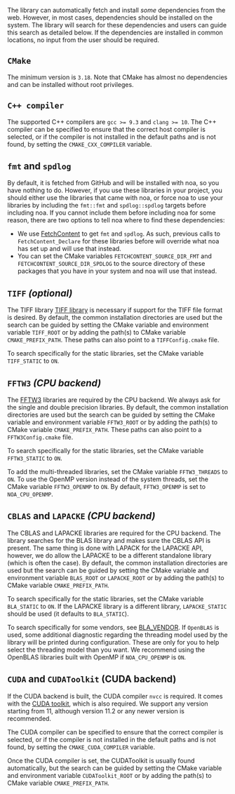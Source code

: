 The library can automatically fetch and install _some_ dependencies from the web. However, in most cases, dependencies
should be installed on the system. The library will search for these dependencies and users can guide this search as
detailed below. If the dependencies are installed in common locations, no input from the user should be required.


## `CMake`

The minimum version is `3.18`. Note that CMake has almost no dependencies and can be installed without root privileges.


## `C++ compiler`

The supported C++ compilers are `gcc >= 9.3` and `clang >= 10`. The C++ compiler can be
specified to ensure that the correct host compiler is selected, or if the compiler is not installed in the default
paths and is not found, by setting the `CMAKE_CXX_COMPILER` variable.


## `fmt` and `spdlog`

By default, it is fetched from GitHub and will be installed with noa, so you have nothing to do. However, if you use
these libraries in your project, you should either use the libraries that came with noa, or force noa to use your
libraries by including the `fmt::fmt` and `spdlog::spdlog` targets before including noa. If you cannot include them 
before including noa for some reason, there are two options to tell noa where to find these dependencies:

- We use [FetchContent](https://cmake.org/cmake/help/latest/module/FetchContent.html) to get `fmt` and `spdlog`.
  As such, previous calls to `FetchContent_Declare` for these libraries before will override what noa has set up and
  will use that instead.
- You can set the CMake variables `FETCHCONTENT_SOURCE_DIR_FMT` and `FETCHCONTENT_SOURCE_DIR_SPDLOG` to the
  source directory of these packages that you have in your system and noa will use that instead.


## `TIFF` _(optional)_

The TIFF library [TIFF library](https://gitlab.com/libtiff/libtiff) is necessary if support for the TIFF file format is
desired.
By default, the common installation directories are used but the search can be guided by setting the CMake variable
and environment variable `TIFF_ROOT` or by adding the path(s) to CMake variable `CMAKE_PREFIX_PATH`.
These paths can also point to a `TIFFConfig.cmake` file.

To search specifically for the static libraries, set the CMake variable `TIFF_STATIC` to `ON`.


## `FFTW3` _(CPU backend)_

The [FFTW3](http://fftw.org/) libraries are required by the CPU backend. We always ask for the single and double
precision libraries.
By default, the common installation directories are used but the search can be guided by setting the CMake variable
and environment variable `FFTW3_ROOT` or by adding the path(s) to CMake variable `CMAKE_PREFIX_PATH`.
These paths can also point to a `FFTW3Config.cmake` file.

To search specifically for the static libraries, set the CMake variable `FFTW3_STATIC` to `ON`.

To add the multi-threaded libraries, set the CMake variable `FFTW3_THREADS` to `ON`. To use the OpenMP version 
instead of the system threads, set the CMake variable `FFTW3_OPENMP` to `ON`. By default, `FFTW3_OPENMP` is set to 
`NOA_CPU_OPENMP`.


## `CBLAS` and `LAPACKE` _(CPU backend)_

The CBLAS and LAPACKE libraries are required for the CPU backend. The library searches for the BLAS library and makes
sure the CBLAS API is present. The same thing is done with LAPACK for the LAPACKE API, however, we do allow the LAPACKE
to be a different standalone library (which is often the case).
By default, the common installation directories are used but the search can be guided by setting the CMake variable
and environment variable `BLAS_ROOT` or `LAPACKE_ROOT` or by adding the path(s) to CMake variable `CMAKE_PREFIX_PATH`.

To search specifically for the static libraries, set the CMake variable `BLA_STATIC` to `ON`.
If the LAPACKE library is a different library, `LAPACKE_STATIC` should be used (it defaults to `BLA_STATIC`).

To search specifically for some vendors, see
[BLA_VENDOR](https://cmake.org/cmake/help/latest/module/FindBLAS.html#blas-lapack-vendors).
If `OpenBLAS` is used, some additional diagnostic regarding the threading model used by the library will be printed 
during configuration. These are only for you to help select the threading model than you want. We recommend using
the OpenBLAS libraries built with OpenMP if `NOA_CPU_OPENMP` is `ON`.

## `CUDA` and `CUDAToolkit` (CUDA backend)

If the CUDA backend is built, the CUDA compiler `nvcc` is required. It comes with the
[CUDA toolkit](https://docs.nvidia.com/cuda/index.html), which is also required. We support any version starting from
11, although version 11.2 or any newer version is recommended.

The CUDA compiler can be specified to ensure that the correct compiler is selected, or if the compiler is not
installed in the default paths and is not found, by setting the `CMAKE_CUDA_COMPILER` variable.

Once the CUDA compiler is set, the CUDAToolkit is usually found automatically, but the search can be guided by setting
the CMake variable and environment variable `CUDAToolkit_ROOT` or by adding the path(s) to CMake variable
`CMAKE_PREFIX_PATH`.
